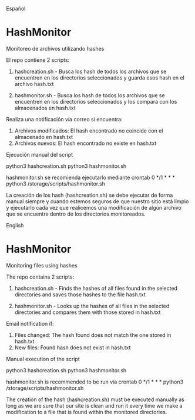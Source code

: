 Español
# HashMonitor
 Monitoreo de archivos utilizando hashes

El repo contiene 2 scripts:

1. hashcreation.sh - Busca los hash de todos los archivos que se encuentren en los directorios seleccionados y guarda esos hash en el archivo hash.txt

2. hashmonitor.sh - Busca los hash de todos los archivos que se encuentren en los directorios seleccionados y los compara con los almacenados en hash.txt

Realiza una notificación vía correo si encuentra:

1. Archivos modificados: El hash encontrado no coincide con el almacenado en hash.txt
2. Archivos nuevos: El hash encontrado no existe en hash.txt

Ejecución manual del script

python3 hashcreation.sh
python3 hashmonitor.sh

hashmonitor.sh se recomienda ejecutarlo mediante crontab
0 */1 * * * python3 /storage/scripts/hashmonitor.sh

La creación de los hash (hashcreation.sh) se debe ejecutar de forma manual siempre y cuando estemos seguros de que nuestro sitio está limpio y ejecutarlo cada vez que realicemos una modificación de algún archivo que se encuentre dentro de los directorios monitoreados.

English
# HashMonitor
 Monitoring files using hashes

The repo contains 2 scripts:

1. hashcreation.sh - Finds the hashes of all files found in the selected directories and saves those hashes to the file hash.txt

2. hashmonitor.sh - Looks up the hashes of all files in the selected directories and compares them with those stored in hash.txt

Email notification if:

1. Files changed: The hash found does not match the one stored in hash.txt
2. New files: Found hash does not exist in hash.txt

Manual execution of the script

python3 hashcreation.sh
python3 hashmonitor.sh

hashmonitor.sh is recommended to be run via crontab
0 */1 * * * python3 /storage/scripts/hashmonitor.sh

The creation of the hash (hashcreation.sh) must be executed manually as long as we are sure that our site is clean and run it every time we make a modification to a file that is found within the monitored directories.

